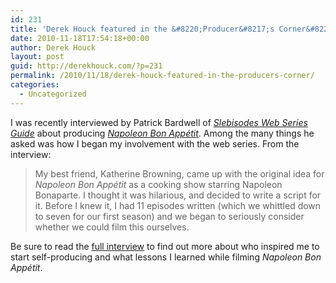 ```yaml
---
id: 231
title: 'Derek Houck featured in the &#8220;Producer&#8217;s Corner&#8221;'
date: 2010-11-18T17:54:18+00:00
author: Derek Houck
layout: post
guid: http://derekhouck.com/?p=231
permalink: /2010/11/18/derek-houck-featured-in-the-producers-corner/
categories:
  - Uncategorized
---
```

I was recently interviewed by Patrick Bardwell of _[Slebisodes Web Series Guide](http://www.slebisodes.com/)_ about producing _[Napoleon Bon Appétit](http://napoleonbonappetit.com/)_. Among the many things he asked was how I began my involvement with the web series. From the interview:

> My best friend, Katherine Browning, came up with the original idea for _Napoleon Bon Appétit_ as a cooking show starring Napoleon Bonaparte. I thought it was hilarious, and decided to write a script for it. Before I knew it, I had 11 episodes written (which we whittled down to seven for our first season) and we began to seriously consider whether we could film this ourselves.

Be sure to read the [full interview](http://www.slebisodes.com/producers-corner/derek-houck.html) to find out more about who inspired me to start self-producing and what lessons I learned while filming _Napoleon Bon Appétit_.